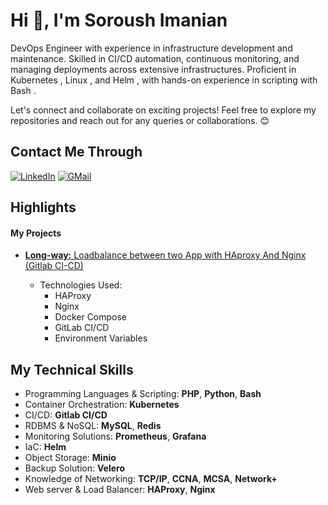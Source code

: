 # Hi 👋, I'm Soroush Imanian

DevOps Engineer with experience in infrastructure development and
 maintenance. Skilled in CI/CD automation, continuous monitoring, and
 managing deployments across extensive infrastructures. Proficient in
 Kubernetes , Linux , and Helm , with hands-on experience in scripting
 with Bash . 

Let's connect and collaborate on exciting projects! Feel free to explore my repositories and reach out for any queries or collaborations. 😊

## Contact Me Through

[![LinkedIn](https://img.shields.io/badge/linkedin-%230077B5.svg?style=for-the-badge&logo=linkedin&logoColor=white)](https://www.linkedin.com/in/soroush-imanian/)
[![GMail](https://img.shields.io/badge/gmail-f0f0f0?&style=for-the-badge&logo=gmail&logoColor=white&color=ea4335)](mailto:soroushimanian@gmail.com)

## Highlights
#### My Projects
- [**Long-way:** Loadbalance between two App with HAproxy And Nginx (Gitlab CI-CD)](https://github.com/SoroushImanian/Long-way)
  
  * Technologies Used:
      - HAProxy
      - Nginx
      - Docker Compose
      - GitLab CI/CD
      - Environment Variables


## My Technical Skills
* Programming Languages & Scripting: **PHP**, **Python**, **Bash**
* Container Orchestration: **Kubernetes**
* CI/CD: **Gitlab CI/CD**
* RDBMS & NoSQL: **MySQL**, **Redis**
* Monitoring Solutions: **Prometheus**, **Grafana**
* IaC: **Helm**
* Object Storage: **Minio**
* Backup Solution: **Velero**
* Knowledge of Networking: **TCP/IP**, **CCNA**, **MCSA**, **Network+**
* Web server & Load Balancer: **HAProxy**, **Nginx**
